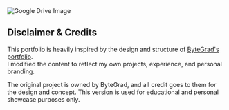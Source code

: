 <img src="https://drive.google.com/uc?export=view&id=1UEnB3R7vNyhG7kmYnxrLsiKBoZ27d6NR" alt="Google Drive Image" />


## Disclaimer & Credits

This portfolio is heavily inspired by the design and structure of [ByteGrad's portfolio](https://github.com/ByteGrad/portfolio-website).  
I modified the content to reflect my own projects, experience, and personal branding.

The original project is owned by ByteGrad, and all credit goes to them for the design and concept.
This version is used for educational and personal showcase purposes only.
